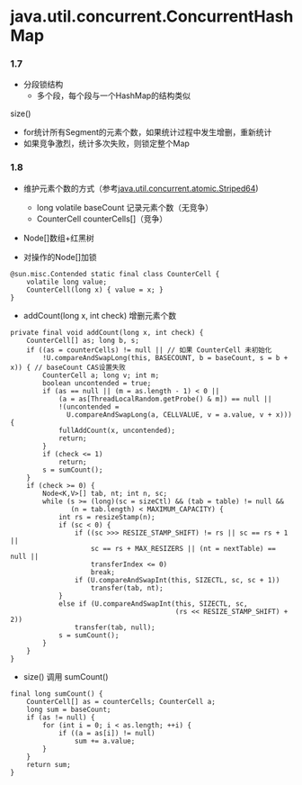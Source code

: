 # java.util.concurrent.ConcurrentHashMap

### 1.7
* 分段锁结构
  * 多个段，每个段与一个HashMap的结构类似
 
size()
* for统计所有Segment的元素个数，如果统计过程中发生增删，重新统计
* 如果竞争激烈，统计多次失败，则锁定整个Map

### 1.8
* 维护元素个数的方式（参考[java.util.concurrent.atomic.Striped64](atomic.md))
  * long volatile baseCount 记录元素个数（无竞争）
  * CounterCell counterCells[]（竞争）
  
* Node[]数组+红黑树
* 对操作的Node[]加锁
```
@sun.misc.Contended static final class CounterCell {
    volatile long value;
    CounterCell(long x) { value = x; }
}
```
* addCount(long x, int check) 增删元素个数
```
private final void addCount(long x, int check) {
    CounterCell[] as; long b, s;
    if ((as = counterCells) != null || // 如果 CounterCell 未初始化
        !U.compareAndSwapLong(this, BASECOUNT, b = baseCount, s = b + x)) { // baseCount CAS设置失败
        CounterCell a; long v; int m;
        boolean uncontended = true;
        if (as == null || (m = as.length - 1) < 0 ||
            (a = as[ThreadLocalRandom.getProbe() & m]) == null ||
            !(uncontended =
              U.compareAndSwapLong(a, CELLVALUE, v = a.value, v + x))) {
            fullAddCount(x, uncontended);
            return;
        }
        if (check <= 1)
            return;
        s = sumCount();
    }
    if (check >= 0) {
        Node<K,V>[] tab, nt; int n, sc;
        while (s >= (long)(sc = sizeCtl) && (tab = table) != null &&
               (n = tab.length) < MAXIMUM_CAPACITY) {
            int rs = resizeStamp(n);
            if (sc < 0) {
                if ((sc >>> RESIZE_STAMP_SHIFT) != rs || sc == rs + 1 ||
                    sc == rs + MAX_RESIZERS || (nt = nextTable) == null ||
                    transferIndex <= 0)
                    break;
                if (U.compareAndSwapInt(this, SIZECTL, sc, sc + 1))
                    transfer(tab, nt);
            }
            else if (U.compareAndSwapInt(this, SIZECTL, sc,
                                         (rs << RESIZE_STAMP_SHIFT) + 2))
                transfer(tab, null);
            s = sumCount();
        }
    }
}
```
* size() 调用 sumCount()
```
final long sumCount() {
    CounterCell[] as = counterCells; CounterCell a;
    long sum = baseCount;
    if (as != null) {
        for (int i = 0; i < as.length; ++i) {
            if ((a = as[i]) != null)
                sum += a.value;
        }
    }
    return sum;
}
```
